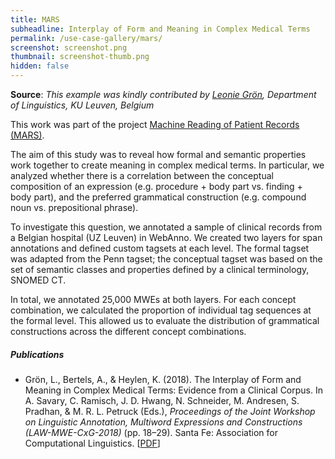 ```yaml
---
title: MARS
subheadline: Interplay of Form and Meaning in Complex Medical Terms
permalink: /use-case-gallery/mars/
screenshot: screenshot.png
thumbnail: screenshot-thumb.png
hidden: false
---
```


**Source**: <i>This example was kindly contributed by <a href="http://wwwling.arts.kuleuven.be/qlvl/leonie.htm">Leonie Grön</a>,
Department of Linguistics, KU Leuven, Belgium</i>

This work was part of the project [Machine Reading of Patient Records (MARS)](http://wwwling.arts.kuleuven.be/qlvl/MARS.html).

The aim of this study was to reveal how formal and semantic properties work together to create 
meaning in complex medical terms. In particular, we analyzed whether there is a correlation between 
the conceptual composition of an expression (e.g. procedure + body part vs. finding + body part), 
and the preferred grammatical construction (e.g. compound noun vs. prepositional phrase).

To investigate this question, we annotated a sample of clinical records from a Belgian hospital 
(UZ Leuven) in WebAnno. We created two layers for span annotations and defined custom tagsets at 
each level. The formal tagset was adapted from the Penn tagset; the conceptual tagset was based on 
the set of semantic classes and properties defined by a clinical terminology, SNOMED CT. 

In total, we annotated 25,000 MWEs at both layers. For each concept combination, we calculated the 
proportion of individual tag sequences at the formal level. This allowed us to evaluate the 
distribution of grammatical constructions across the different concept combinations.


##### Publications

* Grön, L., Bertels, A., & Heylen, K. (2018). The Interplay of Form and Meaning in Complex Medical 
  Terms: Evidence from a Clinical Corpus. In A. Savary, C. Ramisch, J. D. Hwang, N. Schneider, 
  M. Andresen, S. Pradhan, & M. R. L. Petruck (Eds.), <i>Proceedings of the Joint Workshop on 
  Linguistic Annotation, Multiword Expressions and Constructions (LAW-MWE-CxG-2018)</i> (pp. 18–29). 
  Santa Fe: Association for Computational Linguistics.
  [[PDF](https://aclanthology.coli.uni-saarland.de/papers/W18-4905/w18-4905)]
